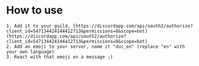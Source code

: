 # How to use
    1. Add it to your guild, [https://discordapp.com/api/oauth2/authorize?client_id=547134424144412713&permissions=8&scope=bot](https://discordapp.com/api/oauth2/authorize?client_id=547134424144412713&permissions=8&scope=bot)
    2. Add an emoji to your server, name it "duc_en" (replace "en" with your own language)
    3. React with that emoji on a message ;)